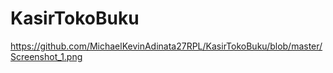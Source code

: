 # KasirTokoBuku
https://github.com/MichaelKevinAdinata27RPL/KasirTokoBuku/blob/master/Screenshot_1.png
